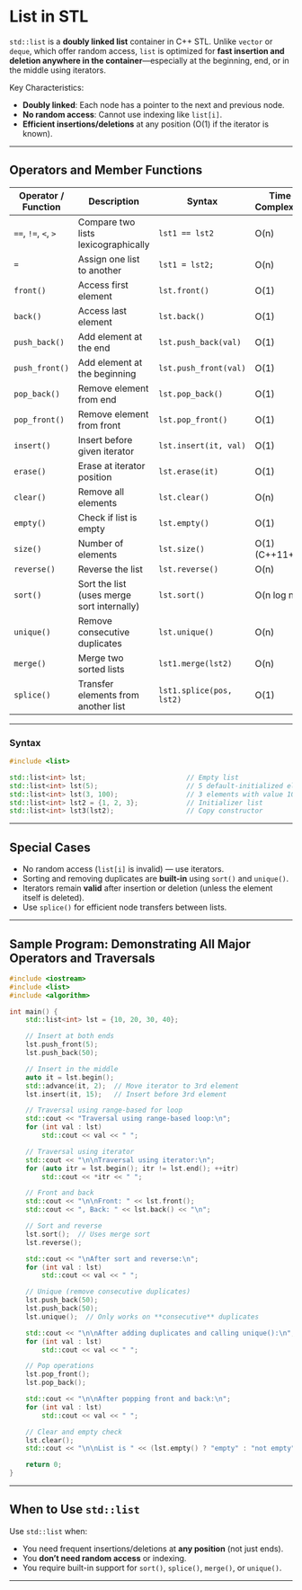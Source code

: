 # List in STL

`std::list` is a **doubly linked list** container in C++ STL. Unlike `vector` or `deque`, which offer random access, `list` is optimized for **fast insertion and deletion anywhere in the container**—especially at the beginning, end, or in the middle using iterators.

Key Characteristics:
- **Doubly linked**: Each node has a pointer to the next and previous node.
- **No random access**: Cannot use indexing like `list[i]`.
- **Efficient insertions/deletions** at any position (O(1) if the iterator is known).

---
## Operators and Member Functions

| Operator / Function  | Description                                | Syntax                   | Time Complexity | Example                          |
| -------------------- | ------------------------------------------ | ------------------------ | --------------- | -------------------------------- |
| `==`, `!=`, `<`, `>` | Compare two lists lexicographically        | `lst1 == lst2`           | O(n)            | `if (lst1 != lst2)`              |
| `=`                  | Assign one list to another                 | `lst1 = lst2;`           | O(n)            | `lst1 = lst2;`                   |
| `front()`            | Access first element                       | `lst.front()`            | O(1)            | `int x = lst.front();`           |
| `back()`             | Access last element                        | `lst.back()`             | O(1)            | `int y = lst.back();`            |
| `push_back()`        | Add element at the end                     | `lst.push_back(val)`     | O(1)            | `lst.push_back(10);`             |
| `push_front()`       | Add element at the beginning               | `lst.push_front(val)`    | O(1)            | `lst.push_front(5);`             |
| `pop_back()`         | Remove element from end                    | `lst.pop_back()`         | O(1)            | `lst.pop_back();`                |
| `pop_front()`        | Remove element from front                  | `lst.pop_front()`        | O(1)            | `lst.pop_front();`               |
| `insert()`           | Insert before given iterator               | `lst.insert(it, val)`    | O(1)            | `lst.insert(++lst.begin(), 20);` |
| `erase()`            | Erase at iterator position                 | `lst.erase(it)`          | O(1)            | `lst.erase(++lst.begin());`      |
| `clear()`            | Remove all elements                        | `lst.clear()`            | O(n)            | `lst.clear();`                   |
| `empty()`            | Check if list is empty                     | `lst.empty()`            | O(1)            | `if (lst.empty())`               |
| `size()`             | Number of elements                         | `lst.size()`             | O(1) (C++11+)   | `lst.size();`                    |
| `reverse()`          | Reverse the list                           | `lst.reverse()`          | O(n)            | `lst.reverse();`                 |
| `sort()`             | Sort the list (uses merge sort internally) | `lst.sort()`             | O(n log n)      | `lst.sort();`                    |
| `unique()`           | Remove consecutive duplicates              | `lst.unique()`           | O(n)            | `lst.unique();`                  |
| `merge()`            | Merge two sorted lists                     | `lst1.merge(lst2)`       | O(n)            | `lst1.merge(lst2);`              |
| `splice()`           | Transfer elements from another list        | `lst1.splice(pos, lst2)` | O(1)            | `lst1.splice(it, lst2);`         |

---
### Syntax

```cpp
#include <list>

std::list<int> lst;                         // Empty list
std::list<int> lst(5);                      // 5 default-initialized elements
std::list<int> lst(3, 100);                 // 3 elements with value 100
std::list<int> lst2 = {1, 2, 3};            // Initializer list
std::list<int> lst3(lst2);                  // Copy constructor
```

---
## Special Cases

- No random access (`list[i]` is invalid) — use iterators.
- Sorting and removing duplicates are **built-in** using `sort()` and `unique()`.
- Iterators remain **valid** after insertion or deletion (unless the element itself is deleted).
- Use `splice()` for efficient node transfers between lists.

---
## Sample Program: Demonstrating All Major Operators and Traversals

```cpp
#include <iostream>
#include <list>
#include <algorithm>

int main() {
    std::list<int> lst = {10, 20, 30, 40};

    // Insert at both ends
    lst.push_front(5);
    lst.push_back(50);

    // Insert in the middle
    auto it = lst.begin();
    std::advance(it, 2);  // Move iterator to 3rd element
    lst.insert(it, 15);   // Insert before 3rd element

    // Traversal using range-based for loop
    std::cout << "Traversal using range-based loop:\n";
    for (int val : lst)
        std::cout << val << " ";

    // Traversal using iterator
    std::cout << "\n\nTraversal using iterator:\n";
    for (auto itr = lst.begin(); itr != lst.end(); ++itr)
        std::cout << *itr << " ";

    // Front and back
    std::cout << "\n\nFront: " << lst.front();
    std::cout << ", Back: " << lst.back() << "\n";

    // Sort and reverse
    lst.sort();  // Uses merge sort
    lst.reverse();

    std::cout << "\nAfter sort and reverse:\n";
    for (int val : lst)
        std::cout << val << " ";

    // Unique (remove consecutive duplicates)
    lst.push_back(50);
    lst.push_back(50);
    lst.unique();  // Only works on **consecutive** duplicates

    std::cout << "\n\nAfter adding duplicates and calling unique():\n";
    for (int val : lst)
        std::cout << val << " ";

    // Pop operations
    lst.pop_front();
    lst.pop_back();

    std::cout << "\n\nAfter popping front and back:\n";
    for (int val : lst)
        std::cout << val << " ";

    // Clear and empty check
    lst.clear();
    std::cout << "\n\nList is " << (lst.empty() ? "empty" : "not empty") << "\n";

    return 0;
}
```

---
## When to Use `std::list`

Use `std::list` when:
- You need frequent insertions/deletions at **any position** (not just ends).    
- You **don’t need random access** or indexing.
- You require built-in support for `sort()`, `splice()`, `merge()`, or `unique()`.

---